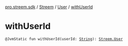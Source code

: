 [pro.streem.sdk](../../index.md) / [Streem](../index.md) / [User](index.md) / [withUserId](./with-user-id.md)

# withUserId

`@JvmStatic fun withUserId(userId: `[`String`](https://kotlinlang.org/api/latest/jvm/stdlib/kotlin/-string/index.html)`): `[`Streem.User`](index.md)